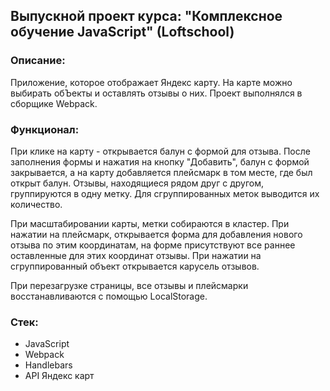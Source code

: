 ## Выпускной проект курса: "Комплексное обучение JavaScript" (Loftschool)

### Описание: 

Приложение, которое отображает Яндекс карту. На карте можно выбирать обЪекты и оставлять отзывы о них. Проект выполнялся в сборщике Webpack.

### Функционал:

При клике на карту - открывается балун с формой для отзыва. После заполнения формы и нажатия на кнопку "Добавить", балун с формой закрывается, а на карту добавляется плейсмарк в том месте, где был открыт балун. Отзывы, находящиеся рядом друг с другом, группируются в одну метку. Для сгруппированных меток выводится их количество.

При масштабировании карты, метки собираются в кластер. При нажатии на плейсмарк, открывается форма для добавления нового отзыва по этим координатам, на форме присутствуют все раннее оставленные для этих координат отзывы. При нажатии на сгруппированный объект открывается карусель отзывов.

При перезагрузке страницы, все отзывы и плейсмарки восстанавливаются с помощью LocalStorage.

### Стек:
- JavaScript
- Webpack
- Handlebars
- API Яндекс карт